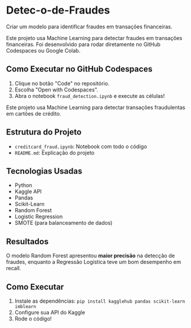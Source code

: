 # Detec-o-de-Fraudes
Criar um modelo para identificar fraudes em transações financeiras.

Este projeto usa Machine Learning para detectar fraudes em transações financeiras. Foi desenvolvido para rodar diretamente no GitHub Codespaces ou Google Colab.

## Como Executar no GitHub Codespaces
1. Clique no botão "Code" no repositório.
2. Escolha "Open with Codespaces".
3. Abra o notebook `fraud_detection.ipynb` e execute as células!

Este projeto usa Machine Learning para detectar transações fraudulentas em cartões de crédito.

## Estrutura do Projeto
- `creditcard_fraud.ipynb`: Notebook com todo o código
- `README.md`: Explicação do projeto

## Tecnologias Usadas
- Python
- Kaggle API
- Pandas
- Scikit-Learn
- Random Forest
- Logistic Regression
- SMOTE (para balanceamento de dados)

## Resultados
O modelo Random Forest apresentou **maior precisão** na detecção de fraudes, enquanto a Regressão Logística teve um bom desempenho em recall.

## Como Executar
1. Instale as dependências: `pip install kagglehub pandas scikit-learn imblearn`
2. Configure sua API do Kaggle
3. Rode o código!
